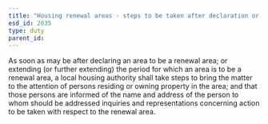 ```yaml
---
title: "Housing renewal areas - steps to be taken after declaration or extension"
esd_id: 2035
type: duty
parent_id:  
---
```


As soon as may be after declaring an area to be a renewal area; or extending (or further extending) the period for which an area is to be a renewal area, a local housing authority shall take steps to bring the matter to the attention of persons residing or owning property in the area; and that those persons are informed of the name and address of the person to whom should be addressed inquiries and representations concerning action to be taken with respect to the renewal area.

